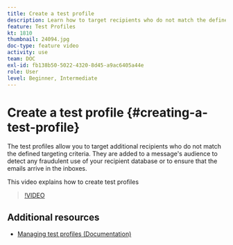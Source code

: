 ```yaml
---
title: Create a test profile
description: Learn how to target recipients who do not match the defined targeting criteria to detect any fraudulent use of your recipient database or to ensure that the emails arrive in the inboxes.
feature: Test Profiles
kt: 1810
thumbnail: 24094.jpg
doc-type: feature video
activity: use
team: DOC
exl-id: fb138b50-5022-4320-8d45-a9ac6405a44e
role: User
level: Beginner, Intermediate
---
```

# Create a test profile {#creating-a-test-profile}

The test profiles allow you to target additional recipients who do not match the defined targeting criteria. They are added to a message's audience to detect any fraudulent use of your recipient database or to ensure that the emails arrive in the inboxes. 

This video explains how to create test profiles

>[!VIDEO](https://video.tv.adobe.com/v/24094?quality=12)

## Additional resources

* [Managing test profiles (Documentation)](https://experienceleague.adobe.com/docs/campaign-standard/using/profiles-and-audiences/managing-profiles/managing-test-profiles.html)
